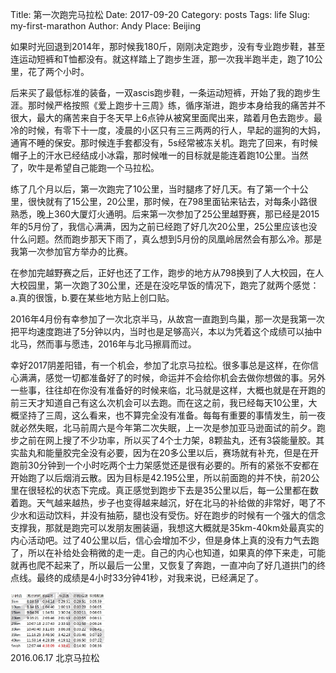 Title: 第一次跑完马拉松
Date: 2017-09-20
Category: posts
Tags: life
Slug: my-first-marathon
Author: Andy
Place: Beijing

如果时光回退到2014年，那时候我180斤，刚刚决定跑步，没有专业跑步鞋，甚至连运动短裤和T恤都没有。就这样踏上了跑步生涯，那一次我半跑半走，跑了10公里，花了两个小时。

后来买了最低标准的装备，一双ascis跑步鞋，一条运动短裤，开始了我的跑步生涯。那时候严格按照《爱上跑步十三周》练，循序渐进，跑步本身给我的痛苦并不很大，最大的痛苦来自于冬天早上6点钟从被窝里面爬出来，踏着月色去跑步。最冷的时候，有零下十一度，凌晨的小区只有三三两两的行人，早起的遛狗的大妈，通宵不睡的保安。那时候连手套都没有，5s经常被冻关机。跑完了回来，有时候帽子上的汗水已经结成小冰霜，那时候唯一的目标就是能连着跑10公里。当然了，吹牛是希望自己能跑一个马拉松。

练了几个月以后，第一次跑完了10公里，当时腿疼了好几天。有了第一个十公里，很快就有了15公里，20公里，那时候，在798里面钻来钻去，对每条小路很熟悉，晚上360大厦灯火通明。后来第一次参加了25公里越野赛，那已经是2015年的5月份了，我信心满满，因为之前已经跑了好几次20公里，25公里应该也没什么问题。然而跑步那天下雨了，真么想到5月份的凤凰岭居然会有那么冷。那是我第一次参加官方举办的比赛。

在参加完越野赛之后，正好也还了工作，跑步的地方从798换到了人大校园，在人大校园里，第一次跑了30公里，还是在没吃早饭的情况下，跑完了就两个感觉：a.真的很饿，b.要在某些地方贴上创口贴。

2016年4月份有幸参加了一次北京半马，从故宫一直跑到鸟巢，那一次是我第一次把平均速度跑进了5分钟以内，当时也是足够高兴，本以为凭着这个成绩可以抽中北马，然而事与愿违，2016年与北马擦肩而过。

幸好2017阴差阳错，有一个机会，参加了北京马拉松。很多事总是这样，在你信心满满，感觉一切都准备好了的时候，命运并不会给你机会去做你想做的事。另外一些事，往往却在你没有准备好的时候来临，北马就是这样，大概也就是在开跑的前三天才知道自己有这么次机会可以去跑。而在这之前，我已经每天10公里，大概坚持了三周，这么看来，也不算完全没有准备。每每有重要的事情发生，前一夜就必然失眠，北马前周六是今年第二次失眠，上一次是参加亚马逊面试的前夕。跑步之前在网上搜了不少功率，所以买了4个士力架，8颗盐丸，还有3袋能量胶。其实盐丸和能量胶完全没有必要，因为在20多公里以后，赛场就有补充，但是在开跑前30分钟到一个小时吃两个士力架感觉还是很有必要的。所有的紧张不安都在开始跑了以后烟消云散。因为目标是42.195公里，所以前面跑的并不快，前20公里在很轻松的状态下完成。真正感觉到跑步下去是35公里以后，每一公里都在数着跑。天气越来越热，步子也变得越来越沉，好在北马的补给做的非常好，喝了不少水和运动饮料，并没有抽筋，腿也没有受伤。好在跑步的时候有一个强大的信念支撑我，那就是跑完可以发朋友圈装逼，我想这大概就是35km-40km处最真实的内心活动吧。过了40公里以后，信心会增加不少，但是身体上真的没有力气去跑了，所以在补给处会稍微的走一走。自己的内心也知道，如果真的停下来走，可能就再也爬不起来了，所以最后一公里，又恢复了奔跑，一直冲向了好几道拱门的终点线。最终的成绩是4小时33分钟41秒，对我来说，已经满足了。

<div class="figure"> 
        <img src="/static/images/first_marathon_transcript.jpg" alt="babies"  width="30%" class="carousel-inner  img-rounded img-responsive center-block"/>
        <div class="caption">2016.06.17 北京马拉松</div>
</div>

